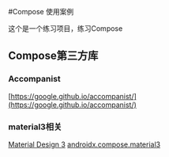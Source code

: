 #Compose 使用案例

这个是一个练习项目，练习Compose

## Compose第三方库

### Accompanist
[https://google.github.io/accompanist/](https://google.github.io/accompanist/)

### material3相关
[ Material Design 3](https://m3.material.io/)
[androidx.compose.material3](https://developer.android.com/reference/kotlin/androidx/compose/material3/package-summary)